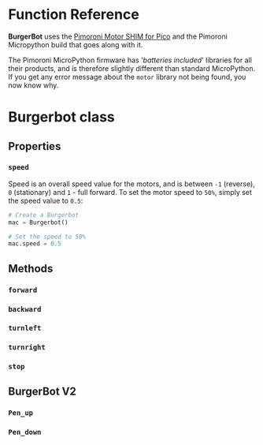 # Function Reference

**BurgerBot** uses the [Pimoroni Motor SHIM for Pico](https://www.pimoroni.com/motorshim) and the Pimoroni Micropython build that goes along with it. 

The Pimoroni MicroPython firmware has '*batteries included*' libraries for all their products, and is therefore slightly different than standard MicroPython. If you get any error message about the `motor` library not being found, you now know why.

# Burgerbot class

## Properties
### `speed`
Speed is an overall speed value for the motors, and is between `-1` (reverse), `0` (stationary) and `1` - full forward.
To set the motor speed to `50%`, simply set the speed value to `0.5`:

``` python
# Create a Burgerbot
mac = Burgerbot()

# Set the speed to 50%
mac.speed = 0.5
```

## Methods
### `forward`
### `backward`
### `turnleft`
### `turnright`
### `stop`

## BurgerBot V2
### `Pen_up`
### `Pen_down`